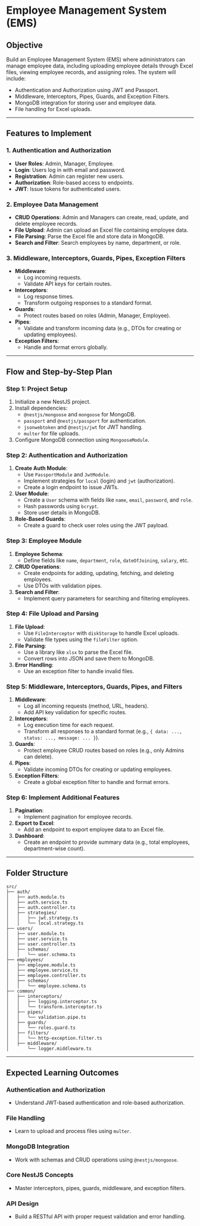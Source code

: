 # Employee Management System (EMS)

## **Objective**

Build an Employee Management System (EMS) where administrators can manage employee data, including uploading employee details through Excel files, viewing employee records, and assigning roles. The system will include:

- Authentication and Authorization using JWT and Passport.
- Middleware, Interceptors, Pipes, Guards, and Exception Filters.
- MongoDB integration for storing user and employee data.
- File handling for Excel uploads.

---

## **Features to Implement**

### **1. Authentication and Authorization**

- **User Roles**: Admin, Manager, Employee.
- **Login**: Users log in with email and password.
- **Registration**: Admin can register new users.
- **Authorization**: Role-based access to endpoints.
- **JWT**: Issue tokens for authenticated users.

### **2. Employee Data Management**

- **CRUD Operations**: Admin and Managers can create, read, update, and delete employee records.
- **File Upload**: Admin can upload an Excel file containing employee data.
- **File Parsing**: Parse the Excel file and store data in MongoDB.
- **Search and Filter**: Search employees by name, department, or role.

### **3. Middleware, Interceptors, Guards, Pipes, Exception Filters**

- **Middleware**:
  - Log incoming requests.
  - Validate API keys for certain routes.
- **Interceptors**:
  - Log response times.
  - Transform outgoing responses to a standard format.
- **Guards**:
  - Protect routes based on roles (Admin, Manager, Employee).
- **Pipes**:
  - Validate and transform incoming data (e.g., DTOs for creating or updating employees).
- **Exception Filters**:
  - Handle and format errors globally.

---

## **Flow and Step-by-Step Plan**

### **Step 1: Project Setup**

1. Initialize a new NestJS project.
2. Install dependencies:
   - `@nestjs/mongoose` and `mongoose` for MongoDB.
   - `passport` and `@nestjs/passport` for authentication.
   - `jsonwebtoken` and `@nestjs/jwt` for JWT handling.
   - `multer` for file uploads.
3. Configure MongoDB connection using `MongooseModule`.

### **Step 2: Authentication and Authorization**

1. **Create Auth Module**:
   - Use `PassportModule` and `JwtModule`.
   - Implement strategies for `local` (login) and `jwt` (authorization).
   - Create a login endpoint to issue JWTs.
2. **User Module**:
   - Create a `User` schema with fields like `name`, `email`, `password`, and `role`.
   - Hash passwords using `bcrypt`.
   - Store user details in MongoDB.
3. **Role-Based Guards**:
   - Create a guard to check user roles using the JWT payload.

### **Step 3: Employee Module**

1. **Employee Schema**:
   - Define fields like `name`, `department`, `role`, `dateOfJoining`, `salary`, etc.
2. **CRUD Operations**:
   - Create endpoints for adding, updating, fetching, and deleting employees.
   - Use DTOs with validation pipes.
3. **Search and Filter**:
   - Implement query parameters for searching and filtering employees.

### **Step 4: File Upload and Parsing**

1. **File Upload**:
   - Use `FileInterceptor` with `diskStorage` to handle Excel uploads.
   - Validate file types using the `fileFilter` option.
2. **File Parsing**:
   - Use a library like `xlsx` to parse the Excel file.
   - Convert rows into JSON and save them to MongoDB.
3. **Error Handling**:
   - Use an exception filter to handle invalid files.

### **Step 5: Middleware, Interceptors, Guards, Pipes, and Filters**

1. **Middleware**:
   - Log all incoming requests (method, URL, headers).
   - Add API key validation for specific routes.
2. **Interceptors**:
   - Log execution time for each request.
   - Transform all responses to a standard format (e.g., `{ data: ..., status: ..., message: ... }`).
3. **Guards**:
   - Protect employee CRUD routes based on roles (e.g., only Admins can delete).
4. **Pipes**:
   - Validate incoming DTOs for creating or updating employees.
5. **Exception Filters**:
   - Create a global exception filter to handle and format errors.

### **Step 6: Implement Additional Features**

1. **Pagination**:
   - Implement pagination for employee records.
2. **Export to Excel**:
   - Add an endpoint to export employee data to an Excel file.
3. **Dashboard**:
   - Create an endpoint to provide summary data (e.g., total employees, department-wise count).

---

## **Folder Structure**

```
src/
├── auth/
│   ├── auth.module.ts
│   ├── auth.service.ts
│   ├── auth.controller.ts
│   ├── strategies/
│   │   ├── jwt.strategy.ts
│   │   └── local.strategy.ts
├── users/
│   ├── user.module.ts
│   ├── user.service.ts
│   ├── user.controller.ts
│   ├── schemas/
│   │   └── user.schema.ts
├── employees/
│   ├── employee.module.ts
│   ├── employee.service.ts
│   ├── employee.controller.ts
│   ├── schemas/
│   │   └── employee.schema.ts
├── common/
│   ├── interceptors/
│   │   ├── logging.interceptor.ts
│   │   └── transform.interceptor.ts
│   ├── pipes/
│   │   └── validation.pipe.ts
│   ├── guards/
│   │   └── roles.guard.ts
│   ├── filters/
│   │   └── http-exception.filter.ts
│   ├── middleware/
│       └── logger.middleware.ts
```

---

## **Expected Learning Outcomes**

### **Authentication and Authorization**

- Understand JWT-based authentication and role-based authorization.

### **File Handling**

- Learn to upload and process files using `multer`.

### **MongoDB Integration**

- Work with schemas and CRUD operations using `@nestjs/mongoose`.

### **Core NestJS Concepts**

- Master interceptors, pipes, guards, middleware, and exception filters.

### **API Design**

- Build a RESTful API with proper request validation and error handling.
